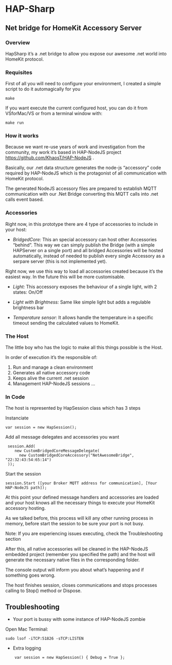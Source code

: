 # HAP-Sharp
## Net bridge for HomeKit Accessory Server  

### Overview

 HapSharp it’s a .net bridge to allow you expose our awesome .net world into HomeKit protocol.

### Requisites

First of all you will need to configure your environment, I created a simple script to do it automagically for you

    make

If you want execute the current configured host, you can do it from VSforMac/VS or from a terminal window with:

    make run

### How it works

Because we want re-use years of work and investigation from the community, my work it’s based in HAP-NodeJS project https://github.com/KhaosT/HAP-NodeJS .

Basically, our .net data structure generates the node-js “accessory” code required by HAP-NodeJS which is the protagonist of all communication with HomeKit protocol.

The generated NodeJS accessory files are prepared to establish MQTT communication with our .Net Bridge converting this MQTT calls into .net calls event based.

### Accessories

Right now, in this prototype there are 4 type of accessories to include in your host:

* *BridgedCore:* This an special accessory can host other Accessories “behind”. This way we can simply publish the Bridge (with a simple HAPServer on a single port) and all bridged Accessories will be hosted automatically, instead of needed to publish every single Accessory as a serpare server (this is not implemented yet).


Right now, we use this way to load all accessories created because it’s the easiest way. In the future this will be more customisable.

* *Light:* This accessory exposes the behaviour of a single light, with 2 states: On/Off

* *Light with Brightness:* Same like simple light but adds a regulable brightness bar

* *Temperature sensor:* It allows handle the temperature in a specific timeout sending the calculated values to HomeKit.


### The Host

The little boy who has the logic to make all this things possible is the Host. 

In order of execution it’s the responsible of:
1. Run and manage a clean environment
2. Generates all native accessory code
3. Keeps alive the current .net session
4. Management HAP-NodeJS sessions …  

### In Code

The host is represented by HapSession class which has 3 steps

Instanciate

```
var session = new HapSession(); 
```

Add all message delegates and accessories you want

```
 session.Add(
    new CustomBridgedCoreMessageDelegate(
      new CustomBridgedCoreAccessory("NetAwesomeBridge", "22:32:43:54:65:14")
 ));
```

Start the session

```
session.Start ([your Broker MQTT address for communication], [Your HAP-NodeJS path]);
```

At this point your defined message handlers and accessories are loaded and your host knows all the necessary things to execute your HomeKit accessory hosting. 

As we talked before, this process will kill any other running process in memory, before start the session to be sure your port is not busy. 

Note: If you are experiencing issues executing, check the Troubleshooting section

After this, all native accessories will be cleaned in the HAP-NodeJS embedded project (remember you specified the path) and the host will generate the necessary native files in the corresponding folder.

The console output will inform you about what’s happening and if something goes wrong.

The host finishes session, closes communications and stops processes calling to Stop() method or Dispose.


## Troubleshooting

* Your port is bussy with some instance of HAP-NodeJS zombie

Open Mac Terminal:

    sudo lsof -iTCP:51826 -sTCP:LISTEN 

* Extra logging

```
    var session = new HapSession() { Debug = True };
```
